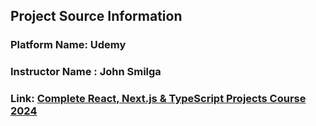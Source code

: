 ## Project Source Information

### Platform Name: Udemy
### Instructor Name : John Smilga
### Link:  [Complete React, Next.js & TypeScript Projects Course 2024](https://www.udemy.com/course/react-tutorial-and-projects-course/learn/lecture/36891584#overview)